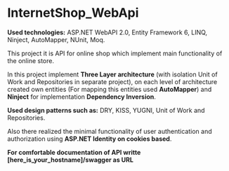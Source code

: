 # InternetShop_WebApi
<b>Used technologies:</b> ASP.NET WebAPI 2.0,  Entity Framework 6, LINQ, Ninject, AutoMapper, NUnit, Moq. 
<p>This project it is API for online shop which implement main functionality of the online store.<p>
<p>In this project implement <b>Three Layer architecture</b> (with isolation Unit of Work and Repositories in separate project), 
  on each level of architecture created own entities (For mapping this entities used <b>AutoMapper</b>)
  and <b>Ninject</b> for implementation <b>Dependency Inversion</b>. </p>
<p><b>Used design patterns such as:</b> DRY, KISS, YUGNI, Unit of Work and Repositories.</p>
<p>Also there realized the minimal functionality of user authentication and authorization using <b>ASP.NET Identity on cookies based</b>.</p>
<b>For comfortable documentation of API writte [here_is_your_hostname]/swagger as URL</b>

